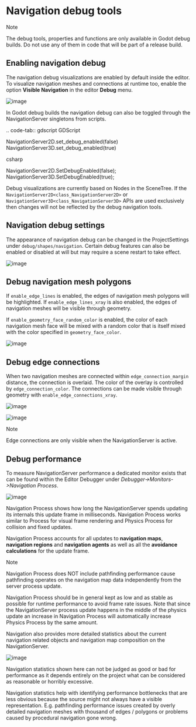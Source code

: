 # Navigation debug tools

Note

The debug tools, properties and functions are only available in Godot
debug builds. Do not use any of them in code that will be part of a
release build.

## Enabling navigation debug

The navigation debug visualizations are enabled by default inside the
editor. To visualize navigation meshes and connections at runtime too,
enable the option **Visible Navigation** in the editor **Debug** menu.

![image](img/navigation_debug_toggle.png)

In Godot debug builds the navigation debug can also be toggled through
the NavigationServer singletons from scripts.

.. code-tab:: gdscript GDScript

NavigationServer2D.set\_debug\_enabled(false)
NavigationServer3D.set\_debug\_enabled(true)

csharp

NavigationServer2D.SetDebugEnabled(false);
NavigationServer3D.SetDebugEnabled(true);

Debug visualizations are currently based on Nodes in the SceneTree. If
the `NavigationServer2D<class_NavigationServer2D>` or
`NavigationServer3D<class_NavigationServer3D>` APIs are used exclusively
then changes will not be reflected by the debug navigation tools.

## Navigation debug settings

The appearance of navigation debug can be changed in the ProjectSettings
under `debug/shapes/navigation`. Certain debug features can also be
enabled or disabled at will but may require a scene restart to take
effect.

![image](img/nav_debug_settings.png)

## Debug navigation mesh polygons

If `enable_edge_lines` is enabled, the edges of navigation mesh polygons
will be highlighted. If `enable_edge_lines_xray` is also enabled, the
edges of navigation meshes will be visible through geometry.

If `enable_geometry_face_random_color` is enabled, the color of each
navigation mesh face will be mixed with a random color that is itself
mixed with the color specified in `geometry_face_color`.

![image](img/nav_debug_xray_edge_lines.png)

## Debug edge connections

When two navigation meshes are connected within `edge_connection_margin`
distance, the connection is overlaid. The color of the overlay is
controlled by `edge_connection_color`. The connections can be made
visible through geometry with `enable_edge_connections_xray`.

![image](img/nav_edge_connection2d.gif)

![image](img/nav_edge_connection3d.gif)

Note

Edge connections are only visible when the NavigationServer is active.

## Debug performance

To measure NavigationServer performance a dedicated monitor exists that
can be found within the Editor Debugger under
*Debugger-&gt;Monitors-&gt;Navigation Process*.

![image](img/navigation_debug_performance1.webp)

Navigation Process shows how long the NavigationServer spends updating
its internals this update frame in milliseconds. Navigation Process
works similar to Process for visual frame rendering and Physics Process
for collision and fixed updates.

Navigation Process accounts for all updates to **navigation maps**,
**navigation regions** and **navigation agents** as well as all the
**avoidance calculations** for the update frame.

Note

Navigation Process does NOT include pathfinding performance cause
pathfinding operates on the navigation map data independently from the
server process update.

Navigation Process should be in general kept as low and as stable as
possible for runtime performance to avoid frame rate issues. Note that
since the NavigationServer process update happens in the middle of the
physics update an increase in Navigation Process will automatically
increase Physics Process by the same amount.

Navigation also provides more detailed statistics about the current
navigation related objects and navigation map composition on the
NavigationServer.

![image](img/navigation_debug_performance2.webp)

Navigation statistics shown here can not be judged as good or bad for
performance as it depends entirely on the project what can be considered
as reasonable or horribly excessive.

Navigation statistics help with identifying performance bottlenecks that
are less obvious because the source might not always have a visible
representation. E.g. pathfinding performance issues created by overly
detailed navigation meshes with thousand of edges / polygons or problems
caused by procedural navigation gone wrong.
